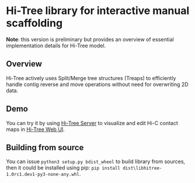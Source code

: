 # Hi-Tree library for interactive manual scaffolding

**Note**: this version is preliminary but provides an overview of essential implementation details for Hi-Tree model.

## Overview

Hi-Tree actively uses Split/Merge tree structures (Treaps) to efficiently handle contig reverse and move operations without need for overwriting 2D data.

## Demo
You can try it by using [Hi-Tree Server](https://github.com/AxisAlexNT/HiTree_Server) to visualize and edit Hi-C contact maps in [Hi-Tree Web UI](https://github.com/AxisAlexNT/HiTree_WebUI).

## Building from source
You can issue `python3 setup.py bdist_wheel` to build library from sources, then it could be installed using pip: `pip install dist\libhitree-1.0rc1.dev1-py3-none-any.whl`.